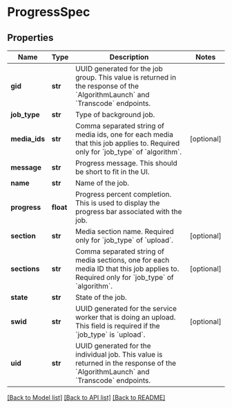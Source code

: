 # ProgressSpec

## Properties
Name | Type | Description | Notes
------------ | ------------- | ------------- | -------------
**gid** | **str** | UUID generated for the job group. This value is returned in the response of the &#x60;AlgorithmLaunch&#x60; and &#x60;Transcode&#x60; endpoints. | 
**job_type** | **str** | Type of background job. | 
**media_ids** | **str** | Comma separated string of media ids, one for each media that this job applies to. Required only for &#x60;job_type&#x60; of &#x60;algorithm&#x60;. | [optional] 
**message** | **str** | Progress message. This should be short to fit in the UI. | 
**name** | **str** | Name of the job. | 
**progress** | **float** | Progress percent completion. This is used to display the progress bar associated with the job. | 
**section** | **str** | Media section name. Required only for &#x60;job_type&#x60; of &#x60;upload&#x60;. | [optional] 
**sections** | **str** | Comma separated string of media sections, one for each media ID that this job applies to. Required only for &#x60;job_type&#x60; of &#x60;algorithm&#x60;. | [optional] 
**state** | **str** | State of the job. | 
**swid** | **str** | UUID generated for the service worker that is doing an upload. This field is required if the &#x60;job_type&#x60; is &#x60;upload&#x60;. | [optional] 
**uid** | **str** | UUID generated for the individual job. This value is returned in the response of the &#x60;AlgorithmLaunch&#x60; and &#x60;Transcode&#x60; endpoints. | 

[[Back to Model list]](../README.md#documentation-for-models) [[Back to API list]](../README.md#documentation-for-api-endpoints) [[Back to README]](../README.md)

